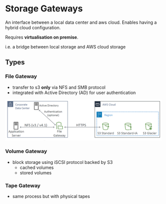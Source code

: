 # Storage Gateways 

An interface between a local data center and aws cloud. Enables having a hybrid cloud configuration.

Requires **virtualisation on premise**.

i.e. a bridge between local storage and AWS cloud storage

## Types

### File Gateway

- transfer to s3 **only** via NFS and SMB protocol
- integrated with Active Directory (AD) for user authentication

![](./../../../img/file_gateway_process.png)
    
### Volume Gateway

- block storage using iSCSI protocol backed by S3
    - cached volumes
    - stored volumes

### Tape Gateway

- same process but with physical tapes